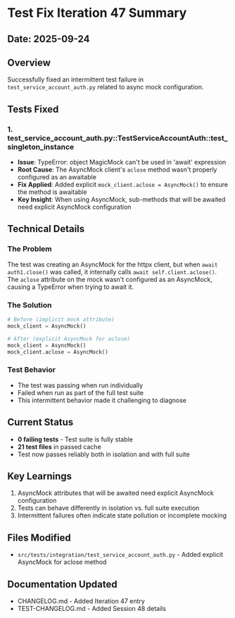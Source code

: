 # Test Fix Iteration 47 Summary

## Date: 2025-09-24

## Overview
Successfully fixed an intermittent test failure in `test_service_account_auth.py` related to async mock configuration.

## Tests Fixed

### 1. test_service_account_auth.py::TestServiceAccountAuth::test_singleton_instance
- **Issue**: TypeError: object MagicMock can't be used in 'await' expression
- **Root Cause**: The AsyncMock client's `aclose` method wasn't properly configured as an awaitable
- **Fix Applied**: Added explicit `mock_client.aclose = AsyncMock()` to ensure the method is awaitable
- **Key Insight**: When using AsyncMock, sub-methods that will be awaited need explicit AsyncMock configuration

## Technical Details

### The Problem
The test was creating an AsyncMock for the httpx client, but when `await auth1.close()` was called, it internally calls `await self.client.aclose()`. The `aclose` attribute on the mock wasn't configured as an AsyncMock, causing a TypeError when trying to await it.

### The Solution
```python
# Before (implicit mock attribute)
mock_client = AsyncMock()

# After (explicit AsyncMock for aclose)
mock_client = AsyncMock()
mock_client.aclose = AsyncMock()
```

### Test Behavior
- The test was passing when run individually
- Failed when run as part of the full test suite
- This intermittent behavior made it challenging to diagnose

## Current Status
- **0 failing tests** - Test suite is fully stable
- **21 test files** in passed cache
- Test now passes reliably both in isolation and with full suite

## Key Learnings
1. AsyncMock attributes that will be awaited need explicit AsyncMock configuration
2. Tests can behave differently in isolation vs. full suite execution
3. Intermittent failures often indicate state pollution or incomplete mocking

## Files Modified
- `src/tests/integration/test_service_account_auth.py` - Added explicit AsyncMock for aclose method

## Documentation Updated
- CHANGELOG.md - Added Iteration 47 entry
- TEST-CHANGELOG.md - Added Session 48 details